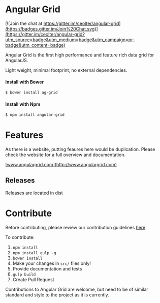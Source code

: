
Angular Grid
==============

[![Join the chat at https://gitter.im/ceolter/angular-grid](https://badges.gitter.im/Join%20Chat.svg)](https://gitter.im/ceolter/angular-grid?utm_source=badge&utm_medium=badge&utm_campaign=pr-badge&utm_content=badge)

Angular Grid is the first high performance and feature rich data grid for AngularJS.

Light weight, minimal footprint, no external dependencies.

#### Install with Bower
```sh
$ bower install ag-grid
```

#### Install with Npm
```sh
$ npm install angular-grid
```

Features
==============

As there is a website, putting feaures here would be duplication. Please check the website for a full overview and documentation.

[www.angulargrid.com](http://www.angulargrid.com)

Releases
--------------

Releases are located in dist


Contribute
==============

Before contributing, please review our contribution guidelines [here](https://raw.githubusercontent.com/ceolter/angular-grid/master/CONTRIBUTING.md).

To contribute:

1. `npm install`
2. `npm install gulp -g`
3. `bower install`
4. Make your changes in `src/` files only!
5. Provide documentation and tests
6. `gulp build`
7. Create Pull Request

Contributions to Angular Grid are welcome, but need to be of similar standard and style to the project as it is currently.
